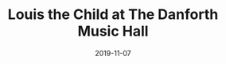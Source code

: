 ---
date: '2019-11-07'
artist: Louis the Child
festival: ''
venue: The Danforth Music Hall
city: Toronto
state: 'ON'
country: Canada
price: $26.54
solo: 'Yes'
title: Louis the Child at The Danforth Music Hall
slug: 2019-11-07-louis-the-child
cover: ''
genre: ''
category: show
tags:
  - solo show
created: 02/15/2019
artists:
  - Louis the Child
  - Nombe
  - R.LUM.R
openers:
  - Nombe
  - R.LUM.R
---